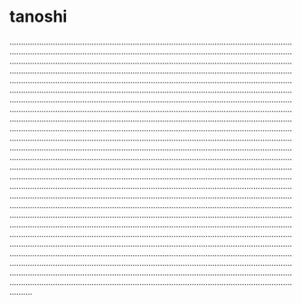 # tanoshi

..................................................................................................................................................................................................................................................................................................................................................................................................................................................................................................................................................................................................................................................................................................................................................................................................................................................................................................................................................................................................................................................................................................................................................................................................................................................................................................................................................................................................................................................................................................................................................................................................................................................................................................................................................................................................................................................................................................................................................................................................................................................................................................................................................................................................................................................................................................................................................................................................................................................................................................................................................................................................................................................................................................................................................................................................................................................................................................................................................................................................................................................................................................................................................................................................................................................................................................................................................................